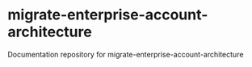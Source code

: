 # migrate-enterprise-account-architecture
Documentation repository for migrate-enterprise-account-architecture
